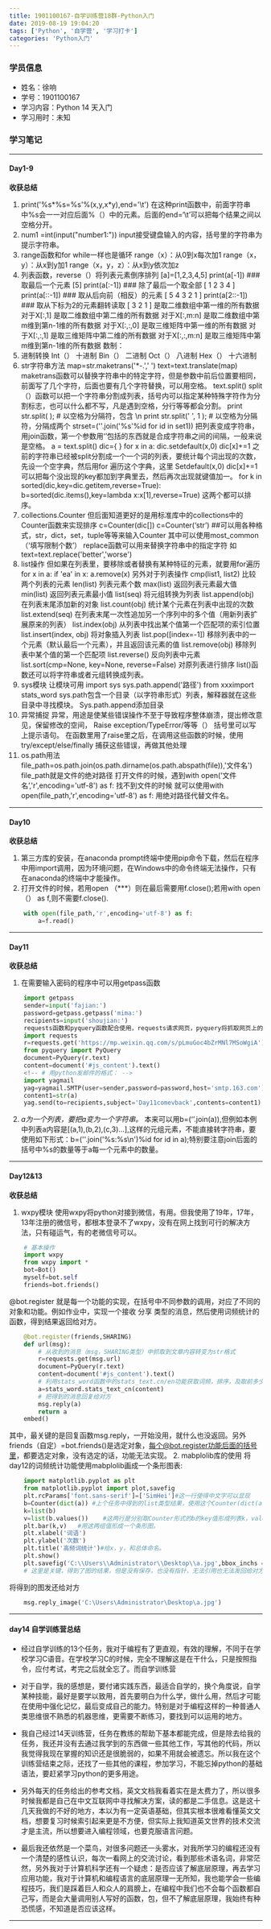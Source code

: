 ```yaml
---
title: 1901100167-自学训练营18群-Python入门
date: 2019-08-19 19:04:20
tags: ['Python', '自学营', '学习打卡']
categories: 'Python入门'
---
```


### 学员信息

- 姓名：徐响
- 学号：1901100167
- 学习内容：Python 14 天入门
- 学习用时：未知

### 学习笔记
***
#### Day1-9

**收获总结**
1. print('%s*%s=%s'%(x,y,x*y),end='\t')
在这种print函数中，前面字符串中%s会一一对应后面%（）中的元素。后面的end=‘\t’可以把每个结果之间以空格分开。
2. num1 =int(input("number1:"))
input接受键盘输入的内容，括号里的字符串为提示字符串。
3. range函数和for while一样也是循环
range（x）：从0到x每次加1
range（x，y）：从x到y加1
range（x，y，z）：从x到y依次加z
4. 列表函数，reverse（）将列表元素倒序排列
[a]=[1,2,3,4,5]
print(a[-1]) ###取最后一个元素
[5]
print(a[:-1]) ### 除了最后一个取全部
[ 1 2 3 4 ]
print(a[::-1]) ### 取从后向前（相反）的元素
[ 5 4 3 2 1 ]
print(a[2::-1]) ### 取从下标为2的元素翻转读取
[ 3 2 1 ]
是取二维数组中第一维的所有数据
对于X[:,1]
是取二维数组中第二维的所有数据
对于X[:,m:n]
是取二维数组中第m维到第n-1维的所有数据
对于X[:,:,0]
是取三维矩阵中第一维的所有数据
对于X[:,:,1]
是取三维矩阵中第二维的所有数据
对于X[:,:,m:n]
是取三维矩阵中第m维到第n-1维的所有数据
数制：
5. 进制转换
Int（） 十进制
Bin（） 二进制
Oct（） 八进制
Hex（） 十六进制
6. str字符串方法
map=str.maketrans('*-.',' ')
text=text.translate(map)
maketrans函数可以替换字符串中的特定字符，但是参数中前后位置要相同，前面写了几个字符，后面也要有几个字符替换，可以用空格。
text.split()
split（）函数可以把一个字符串分割成列表，括号内可以指定某种特殊字符作为分割标志，也可以什么都不写，凡是遇到空格，分行等等都会分割。
print str.split( ); # 以空格为分隔符，包含 \n
print str.split(' ', 1 ); # 以空格为分隔符，分隔成两个
strset=(''.join('%s'%id for id in set1))
把列表变成字符串，用join函数，第一个参数用‘’包括的东西就是合成字符串之间的间隔，一般来说是空格。
a = text.split()
dic={ }
for x in a:
dic.setdefault(x,0)
dic[x]+=1
之前的字符串已经被split分割成一个一个词的列表，要统计每个词出现的次数，先设一个空字典，然后用for 遍历这个字典，这里
Setdefault(x,0)
dic[x]+=1
可以把每个没出现的key都加到字典里去，然后再次出现就键值加一。
for k in sorted(dic,key=dic.getitem,reverse=True):
b=sorted(dic.items(),key=lambda x:x[1],reverse=True)
这两个都可以排序。
7. collections.Counter
但后面知道更好的是用标准库中的collections中的Counter函数来实现排序
c=Counter(dic[])
c=Counter(‘str’) ##可以用各种格式，str，dict，set，tuple等等来输入Counter
其中可以使用most_common（‘填写限制个数’）
replace函数可以用来替换字符串中的指定字符
如text=text.replace('better','worse')
8. list操作
但如果在列表里，要移除或者替换有某种特征的元素，就要用for遍历
for x in a:
if 'ea' in x:
a.remove(x)
另外对于列表操作
cmp(list1, list2)
比较两个列表的元素
len(list)
列表元素个数
max(list)
返回列表元素最大值
min(list)
返回列表元素最小值
list(seq)
将元组转换为列表
list.append(obj)
在列表末尾添加新的对象
list.count(obj)
统计某个元素在列表中出现的次数
list.extend(seq)
在列表末尾一次性追加另一个序列中的多个值（用新列表扩展原来的列表）
list.index(obj)
从列表中找出某个值第一个匹配项的索引位置
list.insert(index, obj)
将对象插入列表
list.pop([index=-1])
移除列表中的一个元素（默认最后一个元素），并且返回该元素的值
list.remove(obj)
移除列表中某个值的第一个匹配项
list.reverse()
反向列表中元素
list.sort(cmp=None, key=None, reverse=False)
对原列表进行排序
list()函数还可以将字符串或者元组转换成列表。
9. sys模块
让模块可用
import sys
sys.path.append('路径')
from xxximport stats_word
sys.path包含一个目录（以字符串形式）列表，解释器就在这些目录中寻找模块。
Sys.path.append添加目录
10. 异常捕捉
异常，用途是使某些错误操作不至于导致程序整体崩溃，提出修改意见，保留修改的空间，
Raise exception/TypeError/等等（）
括号里可以写上提示语句。
在函数里用了raise里之后，在调用这些函数的时候，使用try/except/else/finally
捕获这些错误，再做其他处理
11. os.path用法
file_path=os.path.join(os.path.dirname(os.path.abspath(file)),'文件名')
file_path就是文件的绝对路径
打开文件的时候，遇到with open(‘文件名’,'r',encoding='utf-8') as f:
找不到文件的时候
就可以使用with open(file_path,'r',encoding='utf-8') as f:
用绝对路径代替文件名。
***
#### Day10

**收获总结**
1. 第三方库的安装，在anaconda prompt终端中使用pip命令下载，然后在程序中用import调用，因为环境问题，在Windows中的命令终端无法操作，只有在anaconda的终端中才能操作。
2. 打开文件的时候，若用open （***）则在最后需要用f.close();若用with open（） as f,则不需要f.close().
```python
    with open(file_path,'r',encoding='utf-8') as f:
        a=f.read()
```
***
#### Day11

**收获总结**
1. 在需要输入密码的程序中可以用getpass函数
```Python
    import getpass
    sender=input('fajian:')
    password=getpass.getpass('mima:')
    recipients=input('shoujian:')
    requests函数和pyquery函数配合使用，requests请求网页，pyquery将抓取网页上的内容。
    import requests
    r=requests.get('https://mp.weixin.qq.com/s/pLmuGoc4bZrMNl7MSoWgiA')
    from pyquery import PyQuery
    document=PyQuery(r.text)
    content=document('#js_content').text()
    <!-- # 用python发邮件的格式： -->
    import yagmail
    yag=yagmail.SMTP(user=sender,password=password,host='smtp.163.com')
    content1=str(a)
    yag.send(to=recipients,subject='Day11comevback',contents=content1)
```
2. *a为一个列表，要把a变为一个字符串。*
本来可以用b=(‘’.join(a)),但例如本例中列表a内容是[(a,1),(b,2),(c,3)…],这样的元组元素，不能直接转字符串，要使用如下形式：b=(''.join('%s:%s\n')%id for id in a);特别要注意join后面的括号中%s的数量等于a每一个元素中的数量。
***
#### Day12&13

**收获总结**
1. wxpy模块 
使用wxpy将python对接到微信，有用。但我使用了19年，17年，13年注册的微信号，都根本登录不了wxpy，没有在网上找到可行的解决方法，只有碰运气，有的老微信号可以。
```python
    # 基本操作
    import wxpy
    from wxpy import *
    bot=Bot()
    myself=bot.self
    friends=bot.friends()
```
 @bot.register 就是每一个功能的实现，在括号中不同参数的调用，对应了不同的对象和功能。例如作业中，实现一个接收 分享 类型的消息，然后使用词频统计的函数，得到结果返回给对方。
```python
    @bot.register(friends,SHARING)
    def url(msg):
        # 从收到的消息（msg，SHARING类型）中抓取到文章内容转变为str格式
        r=requests.get(msg.url)
        document=PyQuery(r.text)
        content=document('#js_content').text()
        # 利用stats_word函数中的stats_text.cn/en功能获取词频，排序，及取前多少个词
        a=stats_word.stats_text_cn(content)
        # 把得到的消息回复给对方
        msg.reply(a)
        return a
    embed()
```
其中，最关键的是回复函数msg.reply，一开始没用，就什么也没返回。另外friends（自定）=bot.friends()是选定对象，每个@bot.register功能后面的括号里，都要选定对象，没有选定的话，功能无法实现。
2. mabplolib库的使用
将day12的词频统计功能使用mabplolib画成一个条形图表:
```python
    import matplotlib.pyplot as plt
    from matplotlib.pyplot import plot,savefig
    plt.rcParams['font.sans-serif']=['SimHei']#这一行使得中文字可以显现
    b=Counter(dict(a)) #上个任务中得到的list类型结果，使用这个Counter(dict(a))将其变为Counter形式，也就是一种字典形式
    k=list(b)
    v=list(b.values())    #这两行是分别取Counter形式的b的key值形成列表k，value值形成列表v*
    plt.bar(k,v)   #用这两组值形成一个条形图。
    plt.xlabel('词语')
    plt.ylabel('次数')
    plt.title('高频词统计')#给x，y，和总体命名。
    plt.show()
    plt.savefig('C:\\Users\\Administrator\\Desktop\\a.jpg',bbox_inchs = 'tight')
    # 这里是关键，得到了图的结果，但是没有保存，也没有指针，无法引用也无法发回给对方，所以需要使用plt.savefig(路径/文件名.后缀)来保存到本地一个地址。之后的引用需要用这个地址和文件名
```
将得到的图发还给对方
```python
    msg.reply_image('C:\Users\Administrator\Desktop\a.jpg')
```
***
#### day14 自学训练营总结

- 经过自学训练的13个任务，我对于编程有了更直观，有效的理解，不同于在学校学习C语音。在学校学习C的时候，完全不理解这是在干什么，只是按照指令，应付考试，考完之后就全忘了。而自学训练营

- 对于自学，我的感想是，要付诸实践东西，最适合自学的，换个角度说，自学某种技能，最好是要学以致用，首先要明白为什么学，做什么用，然后才可能在使用中强化记忆，最后变成自己的能力。特别是对于编程这样的一种普通人类思维很不熟悉的机器思维，更需要不断练习，要找到可以运用的地方。  

- 我自己经过14天训练营，任务在教练的帮助下基本都能完成，但是除去给我的任务，我还并没有去通过我学到的东西做一些其他工作，写其他的代码，所以我觉得我现在掌握的知识还是很脆弱的，如果不用就会被遗忘。所以我在这个训练营结束之际，还找了一些其他的课程，参加学习，不能忘掉python的基础语法，要赶紧学习python的更多用途。  

- 另外每天的任务给出的参考文档，英文文档我看着实在是太费力了，所以很多时候我都是自己在中文互联网中寻找解决方案，读的都是二手信息。这是这十几天我做的不好的地方，本以为有一定英语基础，但其实根本很难看懂英文文档，想要复习时候索引起来更是不方便，但实际上我知道英文世界的技术交流才是主流，所以想要进入编程领域，也要克服语言问题。  

- 最后我还依然是一个菜鸟，对很多问题还一头雾水，对我所学习的编程还没有一个清楚的感性认识，每次一看网上的交流讨论，看到那些术语名词，非常茫然，另外我对于计算机科学还有一个疑虑：是否应该了解底层原理，再去学习应用功能，我对于计算机和编程语言的底层原理一无所知，我也能学会一些编程技巧，我们是踩着巨人和众人的肩膀上，在编程中我们也不会每个函数都自己写，而是会大量调用别人写好的函数，包，但不了解底层原理，我始终有种恐慌感，不知道是否应该这样。  
***

